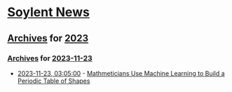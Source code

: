 # [Soylent News](../../../README.md)

## [Archives](../../index.md) for [2023](../index.md)

### [Archives](../../index.md) for [2023-11-23](index.md)

* [2023-11-23, 03:05:00](https://soylentnews.org/article.pl?sid=23/11/22/0326213&from=rss) - [Mathmeticians Use Machine Learning to Build a Periodic Table of Shapes](https://soylentnews.org/article.pl?sid=23/11/22/0326213&from=rss)
